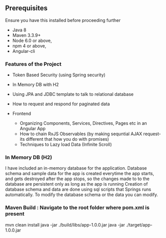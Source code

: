 ## Prerequisites
Ensure you have this installed before proceeding further
- Java 8
- Maven 3.3.9+
- Node 6.0 or above,  
- npm 4 or above,   
- Angular-cli

### Features of the Project
  * Token Based Security (using Spring security)
  * In Memory DB with H2
  * Using JPA and JDBC template to talk to relational database
  * How to request and respond for paginated data

* Frontend
  * Organizing Components, Services, Directives, Pages etc in an Angular App
  * How to chain RxJS Observables (by making sequntial AJAX request- its different that how you do with promises)
  * Techniques to Lazy load Data (Infinite Scroll)

### In Memory DB (H2)
I have included an in-memory database for the application. Database schema and sample data for the app is created everytime the app starts, and gets destroyed after the app stops, so the changes made to to the database are persistent only as long as the app is running
Creation of database schema and data are done using sql scripts that Springs runs automatically. To modify the database schema or the data you can modify.

### Maven Build : Navigate to the root folder where pom.xml is present
mvn clean install
java -jar ./build/libs/app-1.0.0.jar
java -jar ./target/app-1.0.0.jar
